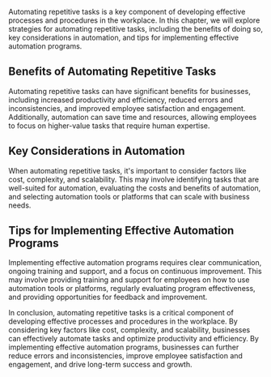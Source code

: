 
Automating repetitive tasks is a key component of developing effective processes and procedures in the workplace. In this chapter, we will explore strategies for automating repetitive tasks, including the benefits of doing so, key considerations in automation, and tips for implementing effective automation programs.

Benefits of Automating Repetitive Tasks
---------------------------------------

Automating repetitive tasks can have significant benefits for businesses, including increased productivity and efficiency, reduced errors and inconsistencies, and improved employee satisfaction and engagement. Additionally, automation can save time and resources, allowing employees to focus on higher-value tasks that require human expertise.

Key Considerations in Automation
--------------------------------

When automating repetitive tasks, it's important to consider factors like cost, complexity, and scalability. This may involve identifying tasks that are well-suited for automation, evaluating the costs and benefits of automation, and selecting automation tools or platforms that can scale with business needs.

Tips for Implementing Effective Automation Programs
---------------------------------------------------

Implementing effective automation programs requires clear communication, ongoing training and support, and a focus on continuous improvement. This may involve providing training and support for employees on how to use automation tools or platforms, regularly evaluating program effectiveness, and providing opportunities for feedback and improvement.

In conclusion, automating repetitive tasks is a critical component of developing effective processes and procedures in the workplace. By considering key factors like cost, complexity, and scalability, businesses can effectively automate tasks and optimize productivity and efficiency. By implementing effective automation programs, businesses can further reduce errors and inconsistencies, improve employee satisfaction and engagement, and drive long-term success and growth.
